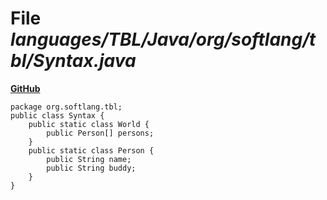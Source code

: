 # File _languages/TBL/Java/org/softlang/tbl/Syntax.java_
**[GitHub](https://github.com/softlang/yas/blob/master/languages/TBL/Java/org/softlang/tbl/Syntax.java)**
```
package org.softlang.tbl;
public class Syntax {
    public static class World {
        public Person[] persons;
    }
    public static class Person {
        public String name;
        public String buddy;
    }
}
```
